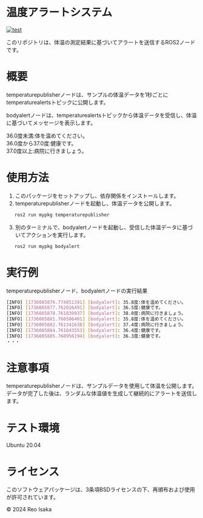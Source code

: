 # 温度アラートシステム

[![test](https://github.com/reo422/mypkg/actions/workflows/test.yml/badge.svg)](https://github.com/reo422/mypkg/actions/workflows/test.yml)

このリポジトリは、体温の測定結果に基づいてアラートを送信するROS2ノードです。

# 概要
temperaturepublisherノードは、サンプルの体温データを1秒ごとにtemperaturealertsトピックに公開します。

bodyalertノードは、temperaturealertsトピックから体温データを受信し、体温に基づいてメッセージを表示します。

  36.0度未満:体を温めてください。<br>36.0度から37.0度:健康です。<br>37.0度以上:病院に行きましょう。

# 使用方法
1. このパッケージをセットアップし、依存関係をインストールします。
2. temperaturepublisherノードを起動し、体温データを公開します。
```bash
   ros2 run mypkg temperaturepublisher
```
3. 別のターミナルで、bodyalertノードを起動し、受信した体温データに基づいてアクションを実行します。
```bash
   ros2 run mypkg bodyalert
```

# 実行例
temperaturepublisherノード、bodyalertノードの実行結果
```bash
[INFO] [1736085876.774851391] [bodyalert]: 35.8度:体を温めてください。
[INFO] [1736085877.762016491] [bodyalert]: 36.5度:健康です。
[INFO] [1736085878.761839937] [bodyalert]: 38.0度:病院に行きましょう。
[INFO] [1736085881.760506401] [bodyalert]: 35.8度:体を温めてください。
[INFO] [1736085882.761341638] [bodyalert]: 37.4度:病院に行きましょう。
[INFO] [1736085884.761043553] [bodyalert]: 36.4度:健康です。
[INFO] [1736085885.760956194] [bodyalert]: 36.3度:健康です。
・・・
```
# 注意事項
temperaturepublisherノードは、サンプルデータを使用して体温を公開します。データが完了した後は、ランダムな体温値を生成して継続的にアラートを送信します。

# テスト環境
Ubuntu 20.04

# ライセンス
このソフトウェアパッケージは、3条項BSDライセンスの下、再頒布および使用が許可されています。

© 2024 Reo Isaka
